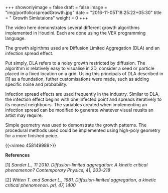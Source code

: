 +++
showonlyimage = false
draft = false
image = "img/portfolio/spreadGrowth.jpg"
date = "2016-11-05T18:25:22+05:30"
title = " Growth Simlutaions"
weight = 0
+++

The video here demonstrates several different growth algorithms implemented in Houdini. Each are done using the VEX programming language. <!--more-->  

The growth algirthms used are Diffusion Limited Aggregation (DLA) and an infection spread effect. 

Put simply, DLA refers to a noisy growth restricted by diffusion.
The algorithm is relatively easy to visualise in 2D, consider a seed or particle placed in a fixed location on a grid. Using this principals of DLA described in [1] as a foundation, futher customisations were made, such as adding specific noise and probability.

Infection spread effects are used frequently in the industry. Similar to DLA, the infection effect begins with one infected point and spreads iteratively to its nearest
neighbours. The variables created when implementing an infection spread can be modified to generate whatever visual reuslts an artist may require.

Simple geometry was used to demonstrate the growth patterns. The procedural methods used could be implemented using high-poly geometry for a more finished peice. 


{{<vimeo 458149989>}}   <br/>  

**References**

[1] *Sander L., 11 2010. Diffusion-limited aggregation: A kinetic critical
phenomenon? Contemporary Physics, 41, 203–218*

[2] *Witten T. and Sander L., 1981. Diffusion-limited aggregation, a
kinetic critical phenomenon. prl, 47, 1400*